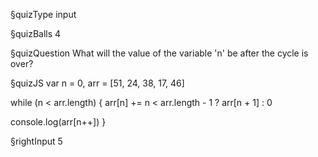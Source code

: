 §quizType
input

§quizBalls
4

§quizQuestion
What will the value of the variable 'n' be after the cycle is over?


§quizJS
var n = 0, arr = [51, 24, 38, 17, 46]

while (n < arr.length) {
  arr[n] += n < arr.length - 1 ? arr[n + 1] : 0

  console.log(arr[n++])
}


§rightInput
5
